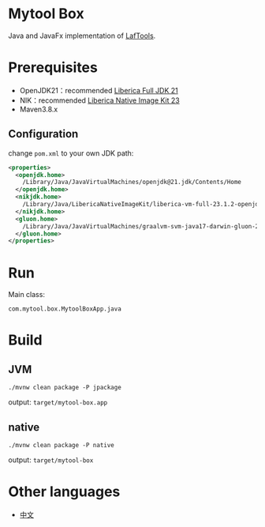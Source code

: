 # Mytool Box

Java and JavaFx implementation of [LafTools](https://github.com/work7z/LafTools).

# Prerequisites

* OpenJDK21：recommended [Liberica Full JDK 21](https://bell-sw.com/pages/downloads/)
* NIK：recommended [Liberica Native Image Kit 23](https://bell-sw.com/pages/downloads/native-image-kit/)
* Maven3.8.x

## Configuration

change `pom.xml` to your own JDK path:

```xml
<properties>
  <openjdk.home>
    /Library/Java/JavaVirtualMachines/openjdk@21.jdk/Contents/Home
  </openjdk.home>
  <nikjdk.home>
    /Library/Java/LibericaNativeImageKit/liberica-vm-full-23.1.2-openjdk21/Contents/Home
  </nikjdk.home>
  <gluon.home>
    /Library/Java/JavaVirtualMachines/graalvm-svm-java17-darwin-gluon-22.1.0.1-Final/Contents/Home
  </gluon.home>
</properties>
```

# Run

Main class:

```
com.mytool.box.MytoolBoxApp.java
```

# Build

## JVM

```shell
./mvnw clean package -P jpackage
```

output: `target/mytool-box.app`

## native

```shell
./mvnw clean package -P native
```

output: `target/mytool-box`

# Other languages

* [中文](./README.zh.md)